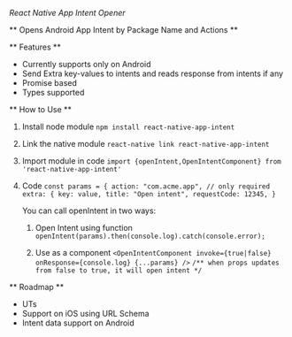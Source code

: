 _React Native App Intent Opener_

** Opens Android App Intent by Package Name and Actions **

** Features **

- Currently supports only on Android
- Send Extra key-values to intents and reads response from intents if any
- Promise based
- Types supported

** How to Use **

1. Install node module
   `npm install react-native-app-intent`
2. Link the native module
   `react-native link react-native-app-intent`
3. Import module in code
   `import {openIntent,OpenIntentComponent} from 'react-native-app-intent'`

4. Code
   `const params = { action: "com.acme.app", // only required extra: { key: value, title: "Open intent", requestCode: 12345, }`

   You can call openIntent in two ways:

   1. Open Intent using function
      `openIntent(params).then(console.log).catch(console.error);`

   2. Use as a component
      `<OpenIntentComponent invoke={true|false} onResponse={console.log} {...params} />`
      `/** when props updates from false to true, it will open intent */`

** Roadmap **

- UTs
- Support on iOS using URL Schema
- Intent data support on Android
